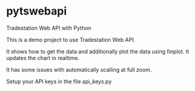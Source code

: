 # pytswebapi
Tradestation Web API with Python

This is a demo project to use Tradestation Web API.

It shows how to get the data and additionally plot the data using finplot. It updates the chart in realtime.

It has some issues with automatically scalling at full zoom.

Setup your API keys in the file api_keys.py
